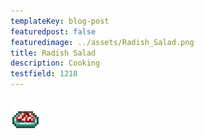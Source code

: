 ```yaml
---
templateKey: blog-post
featuredpost: false
featuredimage: ../assets/Radish_Salad.png
title: Radish Salad
description: Cooking
testfield: 1218
---
```

![Radish Salad](../assets/Radish_Salad.png)